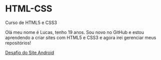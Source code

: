 # HTML-CSS
 Curso de HTML5 e CSS3

Olá meu nome é Lucas, tenho 19 anos. Sou novo no GitHub e estou aprendendo a criar sites com HTML5 e CSS3 e agora irei gerenciar meus repositórios!

<a href="https://devcyberlucas.github.io/HTML-CSS/Estudos/Desafio 10 acompanhando/android.html">Desafio do Site Android</a>